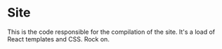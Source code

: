 Site
====

This is the code responsible for the compilation of the site. It's a load of
React templates and CSS. Rock on.
